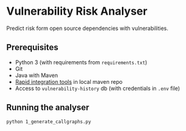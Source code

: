 # Vulnerability Risk Analyser

Predict risk form open source dependencies with vulnerabilities.

## Prerequisites

- Python 3 (with requirements from `requirements.txt`)
- Git
- Java with Maven
- [Rapid integration tools](https://github.com/software-improvement-group-research/rapid-integration-tools) in local maven repo
- Access to `vulnerability-history` db (with credentials in `.env` file)

## Running the analyser

```bash
python 1_generate_callgraphs.py
```